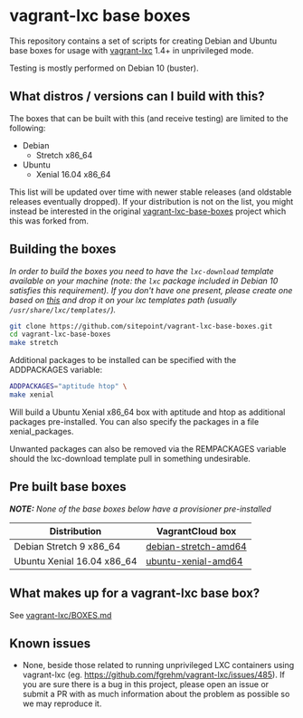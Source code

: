 # vagrant-lxc base boxes

This repository contains a set of scripts for creating Debian and
Ubuntu base boxes for usage with
[vagrant-lxc](https://github.com/fgrehm/vagrant-lxc) 1.4+ in
unprivileged mode.

Testing is mostly performed on Debian 10 (buster).

## What distros / versions can I build with this?

The boxes that can be built with this (and receive testing) are
limited to the following:

* Debian
  - Stretch x86_64
* Ubuntu
  - Xenial 16.04 x86_64

This list will be updated over time with newer stable releases (and
oldstable releases eventually dropped). If your distribution is not on
the list, you might instead be interested in the original
[vagrant-lxc-base-boxes](https://github.com/obnoxxx/vagrant-lxc-base-boxes)
project which this was forked from.

## Building the boxes

_In order to build the boxes you need to have the `lxc-download`
template available on your machine (note: the `lxc` package included
in Debian 10 satisfies this requirement). If you don't have one
present, please create one based on
[this](https://github.com/lxc/lxc/blob/master/templates/lxc-download.in)
and drop it on your lxc templates path (usually
`/usr/share/lxc/templates/`)._

```sh
git clone https://github.com/sitepoint/vagrant-lxc-base-boxes.git
cd vagrant-lxc-base-boxes
make stretch
```

Additional packages to be installed can be specified with the ADDPACKAGES variable:

```sh
ADDPACKAGES="aptitude htop" \
make xenial
```

Will build a Ubuntu Xenial x86_64 box with aptitude and htop as
additional packages pre-installed. You can also specify the packages
in a file xenial_packages.

Unwanted packages can also be removed via the REMPACKAGES variable
should the lxc-download template pull in something undesirable.


## Pre built base boxes

_**NOTE:** None of the base boxes below have a provisioner pre-installed_

| Distribution | VagrantCloud box |
| ------------ | ---------------- |
| Debian Stretch 9 x86_64 | [debian-stretch-amd64](https://app.vagrantup.com/sitepoint/boxes/debian-stretch-amd64) |
| Ubuntu Xenial 16.04 x86_64 | [ubuntu-xenial-amd64](https://app.vagrantup.com/sitepoint/boxes/ubuntu-xenial-amd64) |


## What makes up for a vagrant-lxc base box?

See [vagrant-lxc/BOXES.md](https://github.com/fgrehm/vagrant-lxc/blob/master/BOXES.md)


## Known issues

* None, beside those related to running unprivileged LXC containers
  using vagrant-lxc
  (eg. https://github.com/fgrehm/vagrant-lxc/issues/485). If you are
  sure there is a bug in this project, please open an issue or submit
  a PR with as much information about the problem as possible so we
  may reproduce it.
